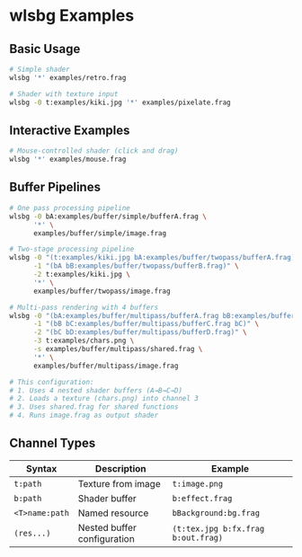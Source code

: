 # wlsbg Examples

## Basic Usage

```bash
# Simple shader
wlsbg '*' examples/retro.frag

# Shader with texture input
wlsbg -0 t:examples/kiki.jpg '*' examples/pixelate.frag
```

## Interactive Examples

```bash
# Mouse-controlled shader (click and drag)
wlsbg '*' examples/mouse.frag
```

## Buffer Pipelines

```bash
# One pass processing pipeline
wlsbg -0 bA:examples/buffer/simple/bufferA.frag \
      '*' \
      examples/buffer/simple/image.frag
```

```bash
# Two-stage processing pipeline
wlsbg -0 "(t:examples/kiki.jpg bA:examples/buffer/twopass/bufferA.frag)" \
      -1 "(bA bB:examples/buffer/twopass/bufferB.frag)" \
      -2 t:examples/kiki.jpg \
      '*' \
      examples/buffer/twopass/image.frag
```

```bash
# Multi-pass rendering with 4 buffers
wlsbg -0 "(bA:examples/buffer/multipass/bufferA.frag bB:examples/buffer/multipass/bufferB.frag bB)" \
      -1 "(bB bC:examples/buffer/multipass/bufferC.frag bC)" \
      -2 "(bC bD:examples/buffer/multipass/bufferD.frag)" \
      -3 t:examples/chars.png \
      -s examples/buffer/multipass/shared.frag \
      '*' \
      examples/buffer/multipass/image.frag

# This configuration:
# 1. Uses 4 nested shader buffers (A→B→C→D)
# 2. Loads a texture (chars.png) into channel 3
# 3. Uses shared.frag for shared functions
# 4. Runs image.frag as output shader
```

## Channel Types

| Syntax         | Description                 | Example                            |
| -------------- | --------------------------- | ---------------------------------- |
| `t:path`       | Texture from image          | `t:image.png`                      |
| `b:path`       | Shader buffer               | `b:effect.frag`                    |
| `<T>name:path` | Named resource              | `bBackground:bg.frag`              |
| `(res...)`     | Nested buffer configuration | `(t:tex.jpg b:fx.frag b:out.frag)` |
